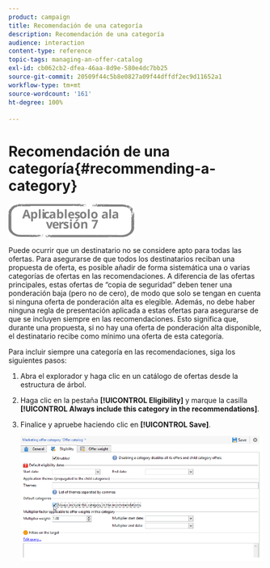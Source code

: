 ```yaml
---
product: campaign
title: Recomendación de una categoría
description: Recomendación de una categoría
audience: interaction
content-type: reference
topic-tags: managing-an-offer-catalog
exl-id: cb062cb2-dfea-46aa-8d9e-580e4dc7bb25
source-git-commit: 20509f44c5b8e0827a09f44dffdf2ec9d11652a1
workflow-type: tm+mt
source-wordcount: '161'
ht-degree: 100%

---
```


# Recomendación de una categoría{#recommending-a-category}

![](../../assets/v7-only.svg)

Puede ocurrir que un destinatario no se considere apto para todas las ofertas. Para asegurarse de que todos los destinatarios reciban una propuesta de oferta, es posible añadir de forma sistemática una o varias categorías de ofertas en las recomendaciones. A diferencia de las ofertas principales, estas ofertas de “copia de seguridad” deben tener una ponderación baja (pero no de cero), de modo que solo se tengan en cuenta si ninguna oferta de ponderación alta es elegible. Además, no debe haber ninguna regla de presentación aplicada a estas ofertas para asegurarse de que se incluyen siempre en las recomendaciones. Esto significa que, durante una propuesta, si no hay una oferta de ponderación alta disponible, el destinatario recibe como mínimo una oferta de esta categoría.

Para incluir siempre una categoría en las recomendaciones, siga los siguientes pasos:

1. Abra el explorador y haga clic en un catálogo de ofertas desde la estructura de árbol.
1. Haga clic en la pestaña **[!UICONTROL Eligibility]** y marque la casilla **[!UICONTROL Always include this category in the recommendations]**.
1. Finalice y apruebe haciendo clic en **[!UICONTROL Save]**.

   ![](assets/offer_cat_default_001.png)
